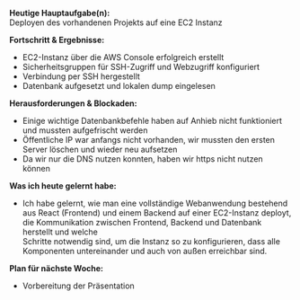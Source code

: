 **Heutige Hauptaufgabe(n):**  
Deployen des vorhandenen Projekts auf eine EC2 Instanz  

**Fortschritt & Ergebnisse:**  
- EC2-Instanz über die AWS Console erfolgreich erstellt  
- Sicherheitsgruppen für SSH-Zugriff und Webzugriff konfiguriert  
- Verbindung per SSH hergestellt  
- Datenbank aufgesetzt und lokalen dump eingelesen

**Herausforderungen & Blockaden:**  
- Einige wichtige Datenbankbefehle haben auf Anhieb nicht funktioniert und mussten aufgefrischt werden  
- Öffentliche IP war anfangs nicht vorhanden, wir mussten den ersten Server löschen und wieder neu aufsetzen  
- Da wir nur die DNS nutzen konnten, haben wir https nicht nutzen können

**Was ich heute gelernt habe:**    
- Ich habe gelernt, wie man eine vollständige Webanwendung bestehend aus React (Frontend) und einem Backend
  auf einer EC2-Instanz deployt, die Kommunikation zwischen Frontend, Backend und Datenbank herstellt und welche  
  Schritte notwendig sind, um die Instanz so zu konfigurieren, dass alle Komponenten untereinander und auch von außen erreichbar sind.

**Plan für nächste Woche:**  
- Vorbereitung der Präsentation  

